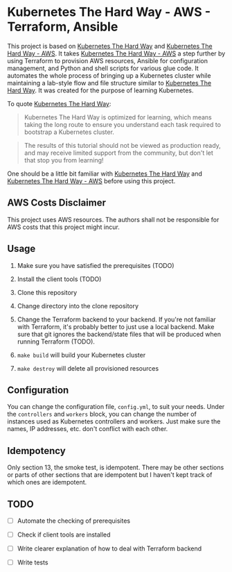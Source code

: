 # Kubernetes The Hard Way - AWS - Terraform, Ansible

This project is based on [Kubernetes The Hard Way](https://github.com/kelseyhightower/kubernetes-the-hard-way) and [Kubernetes The Hard Way - AWS](https://github.com/slawekzachcial/kubernetes-the-hard-way-aws). It takes [Kubernetes The Hard Way - AWS](https://github.com/slawekzachcial/kubernetes-the-hard-way-aws) a step further by using Terraform to provision AWS resources, Ansible for configuration management, and Python and shell scripts for various glue code. It automates the whole process of bringing up a Kubernetes cluster while maintaining a lab-style flow and file structure similar to [Kubernetes The Hard Way](https://github.com/kelseyhightower/kubernetes-the-hard-way). It was created for the purpose of learning Kubernetes.


To quote [Kubernetes The Hard Way](https://github.com/kelseyhightower/kubernetes-the-hard-way):

> Kubernetes The Hard Way is optimized for learning, which means taking the long route to ensure you understand each task required to bootstrap a Kubernetes cluster.

> The results of this tutorial should not be viewed as production ready, and may receive limited support from the community, but don't let that stop you from learning!

One should be a little bit familiar with [Kubernetes The Hard Way](https://github.com/kelseyhightower/kubernetes-the-hard-way) and [Kubernetes The Hard Way - AWS](https://github.com/slawekzachcial/kubernetes-the-hard-way-aws) before using this project.

## AWS Costs Disclaimer

This project uses AWS resources. The authors shall not be responsible for AWS costs that this project might incur.

## Usage

1. Make sure you have satisfied the prerequisites (TODO)

2. Install the client tools (TODO)

3. Clone this repository

4. Change directory into the clone repository

5. Change the Terraform backend to your backend. If you're not familiar with Terraform, it's probably better to just use a local backend. Make sure that git ignores the backend/state files that will be produced when running Terraform (TODO).

6. `make build` will build your Kubernetes cluster

7. `make destroy` will delete all provisioned resources

## Configuration

You can change the configuration file, `config.yml`, to suit your needs. Under the `controllers` and `workers` block, you can change the number of instances used as Kubernetes controllers and workers. Just make sure the names, IP addresses, etc. don't conflict with each other.

## Idempotency

Only section 13, the smoke test, is idempotent. There may be other sections or parts of other sections that are idempotent but I haven't kept track of which ones are idempotent.

## TODO

- [ ] Automate the checking of prerequisites

- [ ] Check if client tools are installed

- [ ] Write clearer explanation of how to deal with Terraform backend

- [ ] Write tests
